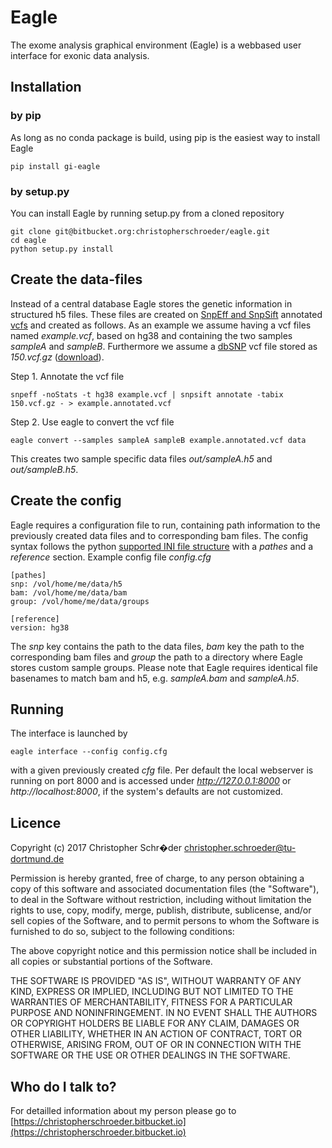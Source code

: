 # Eagle #

The exome analysis graphical environment (Eagle) is a webbased user interface for exonic data analysis.

## Installation ##

### by pip ###

As long as no conda package is build, using pip is the easiest way to install Eagle

```
pip install gi-eagle
```

### by setup.py ###

You can install Eagle by running setup.py from a cloned repository

```
git clone git@bitbucket.org:christopherschroeder/eagle.git
cd eagle
python setup.py install
```

## Create the data-files ##

Instead of a central database Eagle stores the genetic information in structured h5 files. These files are created on [SnpEff and SnpSift](http://snpeff.sourceforge.net) annotated [vcfs](http://www.internationalgenome.org/wiki/Analysis/vcf4.0/) and created as follows. As an example we assume having a vcf files named *example.vcf*, based on hg38 and containing the two samples *sampleA* and *sampleB*. Furthermore we assume a [dbSNP](https://www.ncbi.nlm.nih.gov/projects/SNP/) vcf file stored as *150.vcf.gz* ([download](ftp://ftp.ncbi.nih.gov/snp/organisms/human_9606_b150_GRCh38p7/VCF/All_20170710.vcf.gz)).


Step 1. Annotate the vcf file
```
snpeff -noStats -t hg38 example.vcf | snpsift annotate -tabix 150.vcf.gz - > example.annotated.vcf
```

Step 2. Use eagle to convert the vcf file
```
eagle convert --samples sampleA sampleB example.annotated.vcf data
```
This creates two sample specific data files *out/sampleA.h5* and *out/sampleB.h5*.



## Create the config ##
Eagle requires a configuration file to run, containing path information to the previously created data files and to corresponding bam files. The config syntax follows the python [supported INI file structure](https://docs.python.org/3.6/library/configparser.html#supported-ini-file-structure) with a *pathes* and a *reference* section.
Example config file *config.cfg*
```
[pathes]
snp: /vol/home/me/data/h5
bam: /vol/home/me/data/bam
group: /vol/home/me/data/groups

[reference]
version: hg38
```
The *snp* key contains the path to the data files, *bam* key the path to the corresponding bam files and *group* the path to a directory where Eagle stores custom sample groups. Please note that Eagle requires identical file basenames to match bam and h5, e.g. *sampleA.bam* and *sampleA.h5*.

## Running ##

The interface is launched by
```
eagle interface --config config.cfg
```
with a given previously created *cfg* file. Per default the local webserver is running on port 8000 and is accessed under *http://127.0.0.1:8000* or *http://localhost:8000*, if the system's defaults are not customized.

## Licence ##

Copyright (c) 2017 Christopher Schr�der <christopher.schroeder@tu-dortmund.de>

Permission is hereby granted, free of charge, to any person obtaining a copy of this software and associated documentation files (the "Software"), to deal in the Software without restriction, including without limitation the rights to use, copy, modify, merge, publish, distribute, sublicense, and/or sell copies of the Software, and to permit persons to whom the Software is furnished to do so, subject to the following conditions:

The above copyright notice and this permission notice shall be included in all copies or substantial portions of the Software.

THE SOFTWARE IS PROVIDED "AS IS", WITHOUT WARRANTY OF ANY KIND, EXPRESS OR IMPLIED, INCLUDING BUT NOT LIMITED TO THE WARRANTIES OF MERCHANTABILITY, FITNESS FOR A PARTICULAR PURPOSE AND NONINFRINGEMENT. IN NO EVENT SHALL THE AUTHORS OR COPYRIGHT HOLDERS BE LIABLE FOR ANY CLAIM, DAMAGES OR OTHER LIABILITY, WHETHER IN AN ACTION OF CONTRACT, TORT OR OTHERWISE, ARISING FROM, OUT OF OR IN CONNECTION WITH THE SOFTWARE OR THE USE OR OTHER DEALINGS IN THE SOFTWARE.

## Who do I talk to? ##

For detailled information about my person please go to [https://christopherschroeder.bitbucket.io](https://christopherschroeder.bitbucket.io)
